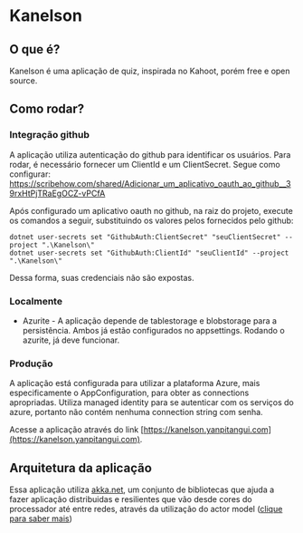 # Kanelson

## O que é?
Kanelson é uma aplicação de quiz, inspirada no Kahoot, porém free e open source.

## Como rodar?
### Integração github
A aplicação utiliza autenticação do github para identificar os usuários. Para rodar, é necessário fornecer um ClientId e um ClientSecret.
Segue como configurar:
https://scribehow.com/shared/Adicionar_um_aplicativo_oauth_ao_github__39rxHtPjTRaEgOCZ-vPCfA

Após configurado um aplicativo oauth no github, na raiz do projeto, execute os comandos a seguir, substituindo os valores pelos fornecidos pelo github:
```
dotnet user-secrets set "GithubAuth:ClientSecret" "seuClientSecret" --project ".\Kanelson\"
dotnet user-secrets set "GithubAuth:ClientId" "seuClientId" --project ".\Kanelson\"
```
Dessa forma, suas credenciais não são expostas.

### Localmente

- Azurite - A aplicação depende de tablestorage e blobstorage para a persistência. Ambos já estão configurados no appsettings. Rodando o azurite, já deve funcionar.

### Produção
A aplicação está configurada para utilizar a plataforma Azure, mais especificamente o AppConfiguration, para obter as connections apropriadas.
Utiliza managed identity para se autenticar com os serviços do azure, portanto não contém nenhuma connection string com senha.


Acesse a aplicação através do link [https://kanelson.yanpitangui.com](https://kanelson.yanpitangui.com).

## Arquitetura da aplicação

Essa aplicação utiliza [akka.net](https://getakka.net/), um conjunto de bibliotecas que ajuda a fazer aplicação distribuidas e resilientes que vão desde cores do processador até entre redes,
através da utilização do actor model ([clique para saber mais](https://en.wikipedia.org/wiki/Actor_model#:~:text=The%20actor%20model%20in%20computer%20science%20is%20a,how%20to%20respond%20to%20the%20next%20message%20received)) 







